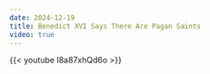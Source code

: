 ```yaml
---
date: 2024-12-19
title: Benedict XVI Says There Are Pagan Saints
video: true
---
```



{{< youtube I8a87xhQd6o >}}
